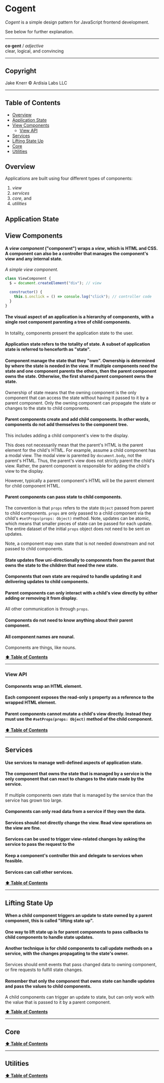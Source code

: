 # Cogent <!-- omit in toc -->

_Cogent_ is a simple design pattern for JavaScript frontend development.

See below for further explanation.

---

**co·gent** / _adjective_<br>
clear, logical, and convincing

---

## Copyright <!-- omit in toc -->

Jake Knerr © Ardisia Labs LLC

---

## Table of Contents <a id="toc" name="toc"></a> <!-- omit in toc -->

- [Overview](#overview)
- [Application State](#application-state)
- [View Components](#view-components)
  - [View API](#view-api)
- [Services](#services)
- [Lifting State Up](#lifting-state-up)
- [Core](#core)
- [Utilities](#utilities)

## Overview

Applications are built using four different types of components:

1. _view_
1. _services_
1. _core_, and
1. _utilities_

## Application State

## View Components

#### A _view component_ ("component") wraps a _view_, which is HTML and CSS. A component can also be a controller that manages the component's view and any internal state.

_A simple view component._

```javascript
class ViewComponent {
  $ = document.createElement("div"); // view

  constructor() {
    this.$.onclick = () => console.log("click"); // controller code
  }
}
```

#### The visual aspect of an application is a hierarchy of components, with a single root component parenting a tree of child components.

In totality, components present the application state to the user.

#### Application state refers to the totality of state. A subset of application state is referred to henceforth as "state".

#### Component manage the state that they "own". Ownership is determined by where the state is needed in the view. If multiple components need the state and one component parents the others, then the parent component owns the state. Otherwise, the first shared parent component owns the state.

Ownership of state means that the owning component is the only component that can access the state without having it passed to it by a parent component. Only the owning component can propagate the state or changes to the state to child components.

#### Parent components create and add child components. In other words, components do not add themselves to the component tree.

This includes adding a child component's view to the display.

This does not necessarily mean that the parent's HTML is the parent element for the child's HTML. For example, assume a child component has a modal view. The modal view is parented by `document.body`, not the parent's HTML. Thus, the parent's view does not strictly parent the child's view. Rather, the parent component is responsible for adding the child's view to the display.

However, typically a parent component's HTML will be the parent element for child component HTML.

#### Parent components can pass state to child components.

The convention is that `props` refers to the state `Object` passed from parent to child components. `props` are only passed to a child component via the child's `#setProps(props: Object)` method. Note, updates can be atomic, which means that smaller pieces of state can be passed for each update. The entire dataset of the initial `props` object does not need to be sent on updates.

Note, a component may own state that is not needed downstream and not passed to child components.

#### State updates flow uni-directionally to components from the parent that owns the state to the children that need the new state.

#### Components that own state are required to handle updating it and delivering updates to child components.

#### Parent components can only interact with a child's view directly by either adding or removing it from display.

All other communication is through `props`.

#### Components do not need to know anything about their parent component.

#### All component names are nounal.

Components are things, like nouns.

**[⬆ Table of Contents](#toc)**

---

### View API

#### Components wrap an HTML element.

#### Each component exposes the read-only `$` property as a reference to the wrapped HTML element.

#### Parent components cannot mutate a child's view directly. Instead they must use the `#setProps(props: Object)` method of the child component.

**[⬆ Table of Contents](#toc)**

---

## Services

#### Use services to manage well-defined aspects of application state.

#### The component that owns the state that is managed by a service is the only component that can react to changes to the state made by the service.

If multiple components own state that is managed by the service than the service has grown too large.

#### Components can only read data from a service if they own the data.

#### Services should not directly change the view. Read view operations on the view are fine.

#### Services can be used to trigger view-related changes by asking the service to pass the request to the

#### Keep a component's controller thin and delegate to services when feasible.

#### Services can call other services.

**[⬆ Table of Contents](#toc)**

---

## Lifting State Up

#### When a child component triggers an update to state owned by a parent component, this is called "lifting state up".

#### One way to lift state up is for parent components to pass callbacks to child components to handle state updates.

#### Another technique is for child components to call update methods on a service, with the changes propagating to the state's owner.

Services should emit events that pass changed data to owning component, or fire requests to fulfill state changes.

#### Remember that only the component that owns state can handle updates and pass the values to child components.

A child components can trigger an update to state, but can only work with the value that is passed to it by a parent component.

**[⬆ Table of Contents](#toc)**

---

## Core

**[⬆ Table of Contents](#toc)**

---

## Utilities

**[⬆ Table of Contents](#toc)**
